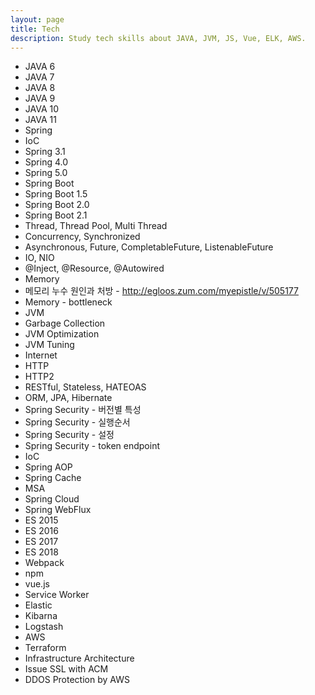 ```yaml
---
layout: page
title: Tech
description: Study tech skills about JAVA, JVM, JS, Vue, ELK, AWS.
---
```


- JAVA 6
- JAVA 7
- JAVA 8
- JAVA 9
- JAVA 10
- JAVA 11
- Spring
- IoC
- Spring 3.1
- Spring 4.0
- Spring 5.0
- Spring Boot
- Spring Boot 1.5
- Spring Boot 2.0
- Spring Boot 2.1
- Thread, Thread Pool, Multi Thread
- Concurrency, Synchronized
- Asynchronous, Future, CompletableFuture, ListenableFuture
- IO, NIO
- @Inject, @Resource, @Autowired
- Memory
- 메모리 누수 원인과 처방 - http://egloos.zum.com/myepistle/v/505177
- Memory - bottleneck
- JVM
- Garbage Collection
- JVM Optimization
- JVM Tuning
- Internet
- HTTP
- HTTP2
- RESTful, Stateless, HATEOAS
- ORM, JPA, Hibernate
- Spring Security - 버전별 특성
- Spring Security - 실행순서
- Spring Security - 설정
- Spring Security - token endpoint
- IoC
- Spring AOP
- Spring Cache
- MSA
- Spring Cloud
- Spring WebFlux
- ES 2015
- ES 2016
- ES 2017
- ES 2018
- Webpack
- npm
- vue.js
- Service Worker
- Elastic
- Kibarna
- Logstash
- AWS
- Terraform
- Infrastructure Architecture
- Issue SSL with ACM
- DDOS Protection by AWS
